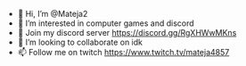 - 👋 Hi, I’m @Mateja2
- 👀 I’m interested in computer games and discord
- 🌱 Join my discord server https://discord.gg/RgXHWwMKns
- 💞️ I’m looking to collaborate on idk
- 📫 Follow me on twitch https://www.twitch.tv/mateja4857

<!---
Mateja2/Mateja2 is a ✨ special ✨ repository because its `README.md` (this file) appears on your GitHub profile.
You can click the Preview link to take a look at your changes.
--->
